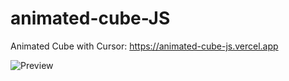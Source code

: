 # animated-cube-JS
Animated Cube with Cursor: https://animated-cube-js.vercel.app

![Preview](https://github.com/eldoJr/cubo-magico-CSS/blob/main/preview.png)
 
